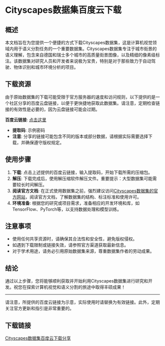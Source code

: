 # Cityscapes数据集百度云下载

## 概述

本文档旨在为您提供一个便捷的方式下载Cityscapes数据集，这是计算机视觉领域内用于语义分割任务的一个重要数据集。Cityscapes数据集专注于城市街景的语义理解，包含来自德国和瑞士多个城市的高质量街景图像，以及精细的像素级标注。该数据集对研究人员和开发者来说极为宝贵，特别是对于那些致力于自动驾驶、物体识别和城市环境分析的项目。

## 下载资源

由于原始数据集的下载可能受限于官方服务器的速度和访问规则，以下提供的是一个社区分享的百度云盘链接，以便于更快捷地获取此数据集。请注意，定期检查链接的有效性是必要的，因为云盘链接可能会过期。

**百度云链接**: [点击这里](https://pan.baidu.com/s/示例链接)
- **提取码**: 示例密码
- **注意**: 分享的链接可能包含不同的版本或部分数据，请根据实际需要选择下载，并确保遵守版权规定。

## 使用步骤

1. **下载**: 点击上述提供的百度云链接，输入提取码，开始下载所需的压缩包。
2. **解压**: 下载完成后，使用解压缩软件解压文件。重要提示：大型数据集可能需要较长时间解压。
3. **阅读官方文档**: 在正式使用数据集之前，强烈建议访问[Cityscapes数据集的官方网站](https://www.cityscapes-dataset.com/)，阅读官方文档，了解数据集的结构、标注标准和使用许可。
4. **环境准备**: 根据您的研究或项目需求，准备相应的开发环境和库，如TensorFlow、PyTorch等，以支持数据处理和模型训练。

## 注意事项

- 使用任何共享资源时，请确保其合法性和安全性，避免版权侵权。
- 如遇到下载限制或链接失效，请参照官方渠道获取最新信息。
- 对于学术用途，请务必引用原始数据集来源，尊重数据集作者的劳动成果。

## 结论

通过以上步骤，您将能够顺利获取并开始利用Cityscapes数据集进行研究和开发。祝您在探索计算机视觉和语义分割的旅途中取得丰硕成果！

---

请注意，所提供的百度云链接为示意，实际使用时请替换为有效链接。此外，定期关注官方更新和指引是非常重要的。

## 下载链接

[Cityscapes数据集百度云下载分享](https://pan.quark.cn/s/bc835084f145)